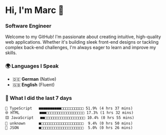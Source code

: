 # Hi, I'm Marc 👋 
### Software Engineer

Welcome to my GitHub! I'm passionate about creating intuitive, high-quality web applications. Whether it's building sleek front-end designs or tackling complex back-end challenges, I'm always eager to learn and improve my skills.  

### 🌍 Languages I Speak  
- 🇩🇪 **German** (Native)  
- 🇬🇧 **English** (Fluent)

### 🤯 What I did the last 7 days

```
🔷 TypeScript   ■■■■■■■■■■□□□□□□□□□□ 51.9% (4 hrs 37 mins)
🌐 HTML         ■■■□□□□□□□□□□□□□□□□□ 17.3% (1 hrs 32 mins)
🟨 JavaScript   ■■□□□□□□□□□□□□□□□□□□ 10.4% (0 hrs 55 mins)
📄 unknown      ■□□□□□□□□□□□□□□□□□□□  9.4% (0 hrs 50 mins)
📄 JSON         ■□□□□□□□□□□□□□□□□□□□  5.0% (0 hrs 26 mins)
```